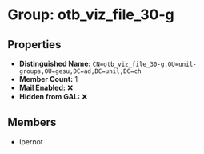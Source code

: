 # Group: otb_viz_file_30-g

## Properties

- **Distinguished Name:** `CN=otb_viz_file_30-g,OU=unil-groups,OU=gesu,DC=ad,DC=unil,DC=ch`
- **Member Count:** 1
- **Mail Enabled:** ❌
- **Hidden from GAL:** ❌

## Members

- lpernot
